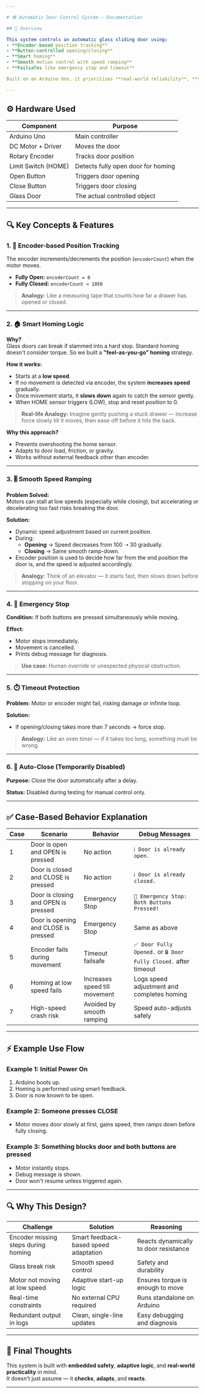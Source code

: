 ```yaml
---

# 🛠️ Automatic Door Control System – Documentation

## 📄 Overview

This system controls an automatic glass sliding door using:
- **Encoder-based position tracking**
- **Button-controlled opening/closing**
- **Smart homing**
- **Smooth motion control with speed ramping**
- **Failsafes like emergency stop and timeout**

Built on an Arduino Uno, it prioritizes **real-world reliability**, **safety**, and **durability of the glass mechanism** — with intelligent speed handling to avoid harsh movements or jams.

---
```


## ⚙️ Hardware Used

| Component           | Purpose                                      |
|---------------------|----------------------------------------------|
| Arduino Uno         | Main controller                              |
| DC Motor + Driver   | Moves the door                               |
| Rotary Encoder      | Tracks door position                         |
| Limit Switch (HOME) | Detects fully open door for homing           |
| Open Button         | Triggers door opening                        |
| Close Button        | Triggers door closing                        |
| Glass Door          | The actual controlled object                 |

---

## 🔍 Key Concepts & Features

### 1. 🔁 **Encoder-based Position Tracking**
The encoder increments/decrements the position (`encoderCount`) when the motor moves.  
- **Fully Open:** `encoderCount = 0`
- **Fully Closed:** `encoderCount ≈ 1050`

> **Analogy:** Like a measuring tape that counts how far a drawer has opened or closed.

---

### 2. 🏠 **Smart Homing Logic**

**Why?**  
Glass doors can break if slammed into a hard stop. Standard homing doesn't consider torque. So we built a **"feel-as-you-go" homing** strategy.

**How it works:**  
- Starts at a **low speed**.
- If no movement is detected via encoder, the system **increases speed** gradually.
- Once movement starts, it **slows down** again to catch the sensor gently.
- When HOME sensor triggers (LOW), stop and reset position to 0.

> **Real-life Analogy:** Imagine gently pushing a stuck drawer — increase force slowly till it moves, then ease off before it hits the back.

**Why this approach?**
- Prevents overshooting the home sensor.
- Adapts to door load, friction, or gravity.
- Works without external feedback other than encoder.

---

### 3. 🎚️ **Smooth Speed Ramping**

**Problem Solved:**  
Motors can stall at low speeds (especially while closing), but accelerating or decelerating too fast risks breaking the door.

**Solution:**  
- Dynamic speed adjustment based on current position.
- During:
  - **Opening** → Speed decreases from 100 ➝ 30 gradually.
  - **Closing** → Same smooth ramp-down.
- Encoder position is used to decide how far from the end position the door is, and the speed is adjusted accordingly.

> **Analogy:** Think of an elevator — it starts fast, then slows down before stopping on your floor.

---

### 4. 🚨 **Emergency Stop**

**Condition:** If both buttons are pressed simultaneously while moving.

**Effect:**  
- Motor stops immediately.
- Movement is cancelled.
- Prints debug message for diagnosis.

> **Use case:** Human override or unexpected physical obstruction.

---

### 5. ⏱️ **Timeout Protection**

**Problem:** Motor or encoder might fail, risking damage or infinite loop.

**Solution:**  
- If opening/closing takes more than 7 seconds → force stop.

> **Analogy:** Like an oven timer — if it takes too long, something must be wrong.

---

### 6. 🧪 **Auto-Close (Temporarily Disabled)**

**Purpose:** Close the door automatically after a delay.

**Status:** Disabled during testing for manual control only.

---

## ✅ Case-Based Behavior Explanation

| Case | Scenario | Behavior | Debug Messages |
|------|----------|----------|----------------|
| 1 | Door is open and OPEN is pressed | No action | `ℹ️ Door is already open.` |
| 2 | Door is closed and CLOSE is pressed | No action | `ℹ️ Door is already closed.` |
| 3 | Door is closing and OPEN is pressed | Emergency Stop | `🛑 Emergency Stop: Both Buttons Pressed!` |
| 4 | Door is opening and CLOSE is pressed | Emergency Stop | Same as above |
| 5 | Encoder fails during movement | Timeout failsafe | `✅ Door Fully Opened.` or `🔒 Door Fully Closed.` after timeout |
| 6 | Homing at low speed fails | Increases speed till movement | Logs speed adjustment and completes homing |
| 7 | High-speed crash risk | Avoided by smooth ramping | Speed auto-adjusts safely |

---

## ⚡ Example Use Flow

### Example 1: Initial Power On
1. Arduino boots up.
2. Homing is performed using smart feedback.
3. Door is now known to be open.

### Example 2: Someone presses CLOSE
- Motor moves door slowly at first, gains speed, then ramps down before fully closing.

### Example 3: Something blocks door and both buttons are pressed
- Motor instantly stops.
- Debug message is shown.
- Door won't resume unless triggered again.

---

## 🔍 Why This Design?

| Challenge | Solution | Reasoning |
|----------|----------|-----------|
| Encoder missing steps during homing | Smart feedback-based speed adaptation | Reacts dynamically to door resistance |
| Glass break risk | Smooth speed control | Safety and durability |
| Motor not moving at low speed | Adaptive start-up logic | Ensures torque is enough to move |
| Real-time constraints | No external CPU required | Runs standalone on Arduino |
| Redundant output in logs | Clean, single-line updates | Easy debugging and diagnosis |

---

## 🧠 Final Thoughts

This system is built with **embedded safety**, **adaptive logic**, and **real-world practicality** in mind.  
It doesn't just assume — it **checks**, **adapts**, and **reacts**.

---
